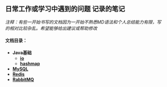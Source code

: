 ## 日常工作或学习中遇到的问题 记录的笔记

*注释：有些一开始书写的文档因为一开始不熟悉MD语法和个人总结能力有限，写的相对比较杂乱。希望能够给出建议或帮助修改*

#### 文档目录：

- **Java基础**
  - **[io](/doc/io)**
  - **[hashmap](/doc/hashmap)**
- **[MySQL](/doc/mysql)**
- **[Redis](/doc/redis)**
- **[RabbitMQ](/doc/rabbitmq)**

